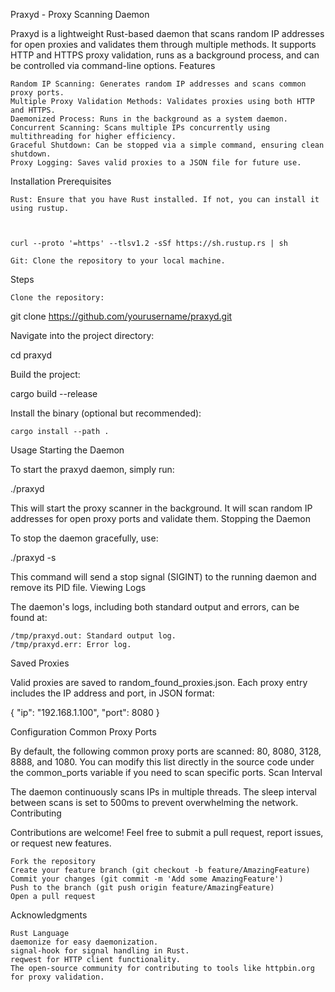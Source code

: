 Praxyd - Proxy Scanning Daemon

Praxyd is a lightweight Rust-based daemon that scans random IP addresses for open proxies and validates them through multiple methods. It supports HTTP and HTTPS proxy validation, runs as a background process, and can be controlled via command-line options.
Features

    Random IP Scanning: Generates random IP addresses and scans common proxy ports.
    Multiple Proxy Validation Methods: Validates proxies using both HTTP and HTTPS.
    Daemonized Process: Runs in the background as a system daemon.
    Concurrent Scanning: Scans multiple IPs concurrently using multithreading for higher efficiency.
    Graceful Shutdown: Can be stopped via a simple command, ensuring clean shutdown.
    Proxy Logging: Saves valid proxies to a JSON file for future use.

Installation
Prerequisites

    Rust: Ensure that you have Rust installed. If not, you can install it using rustup.

    

    curl --proto '=https' --tlsv1.2 -sSf https://sh.rustup.rs | sh

    Git: Clone the repository to your local machine.

Steps

    Clone the repository:

    

git clone https://github.com/yourusername/praxyd.git

Navigate into the project directory:



cd praxyd

Build the project:



cargo build --release

Install the binary (optional but recommended):



    cargo install --path .

Usage
Starting the Daemon

To start the praxyd daemon, simply run:



./praxyd

This will start the proxy scanner in the background. It will scan random IP addresses for open proxy ports and validate them.
Stopping the Daemon

To stop the daemon gracefully, use:



./praxyd -s

This command will send a stop signal (SIGINT) to the running daemon and remove its PID file.
Viewing Logs

The daemon's logs, including both standard output and errors, can be found at:

    /tmp/praxyd.out: Standard output log.
    /tmp/praxyd.err: Error log.

Saved Proxies

Valid proxies are saved to random_found_proxies.json. Each proxy entry includes the IP address and port, in JSON format:



{
  "ip": "192.168.1.100",
  "port": 8080
}

Configuration
Common Proxy Ports

By default, the following common proxy ports are scanned: 80, 8080, 3128, 8888, and 1080. You can modify this list directly in the source code under the common_ports variable if you need to scan specific ports.
Scan Interval

The daemon continuously scans IPs in multiple threads. The sleep interval between scans is set to 500ms to prevent overwhelming the network.
Contributing

Contributions are welcome! Feel free to submit a pull request, report issues, or request new features.

    Fork the repository
    Create your feature branch (git checkout -b feature/AmazingFeature)
    Commit your changes (git commit -m 'Add some AmazingFeature')
    Push to the branch (git push origin feature/AmazingFeature)
    Open a pull request

Acknowledgments

    Rust Language
    daemonize for easy daemonization.
    signal-hook for signal handling in Rust.
    reqwest for HTTP client functionality.
    The open-source community for contributing to tools like httpbin.org for proxy validation.
